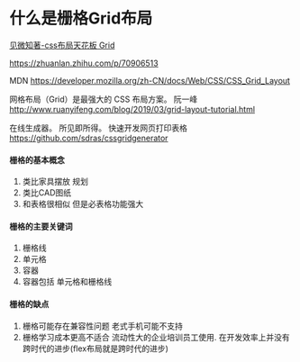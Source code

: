 # 什么是栅格Grid布局
[见微知著-css布局天花板 Grid](https://mp.weixin.qq.com/s/F8xUZZSal07HCc1yH3CDhg/)

<https://zhuanlan.zhihu.com/p/70906513>

MDN <https://developer.mozilla.org/zh-CN/docs/Web/CSS/CSS_Grid_Layout>

网格布局（Grid）是最强大的 CSS 布局方案。
阮一峰
<http://www.ruanyifeng.com/blog/2019/03/grid-layout-tutorial.html>

在线生成器。 所见即所得。 快速开发网页打印表格
<https://github.com/sdras/cssgridgenerator>

#### 栅格的基本概念

1.  类比家具摆放 规划
2.  类比CAD图纸
3.  和表格很相似 但是必表格功能强大

#### 栅格的主要关键词

1.  栅格线
2.  单元格
3.  容器
4.  容器包括 单元格和栅格线

#### 栅格的缺点

1.  栅格可能存在兼容性问题  老式手机可能不支持
2.  栅格学习成本更高不适合 流动性大的企业培训员工使用. 在开发效率上并没有跨时代的进步(flex布局就是跨时代的进步)

